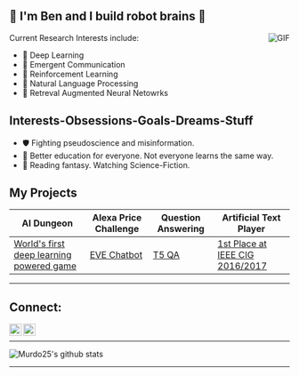 
<!--
Here are some ideas to get you started:

- 🔭 I’m currently working on ...
- 🌱 I’m currently learning ...
- 👯 I’m looking to collaborate on ...
- 🤔 I’m looking for help with ...
- 💬 Ask me about ...
- 📫 How to reach me: ...
- 😄 Pronouns: ...
- ⚡ Fun fact: ...

-->

## :brain: I'm Ben and I build robot brains :brain:


<img align="right" alt="GIF" src="https://media.giphy.com/media/3o85xwc5c8DCoAF440/giphy.gif" />
Current Research Interests include:

- :robot: Deep Learning
- :book: Emergent Communication
- :space_invader: Reinforcement Learning
- :mag_right: Natural Language Processing
- :notebook_with_decorative_cover: Retreval Augmented Neural Netowrks


## Interests-Obsessions-Goals-Dreams-Stuff

- :shield: Fighting pseudoscience and misinformation.
- :microscope: Better education for everyone. Not everyone learns the same way.
- :dragon: Reading fantasy. Watching Science-Fiction.

## My Projects
| AI Dungeon | Alexa Price Challenge | Question Answering | Artificial Text Player |
|------------|-----------------------|--------------------|------------------------|
| [World's first deep learning powered game](https://www.theverge.com/2019/12/30/21042942/ai-dungeon-nick-walton-openai-gpt2-text-adventure-game-web-version-launch) | [EVE Chatbot](https://pcc.cs.byu.edu/2018/02/24/we-are-eve/)| [T5 QA](https://github.com/murdo25/huggingfaceQA)| [1st Place at IEEE CIG 2016/2017](http://atkrye.github.io/IEEE-CIG-Text-Adventurer-Competition/2017/08/29/SecondYearResults/) |



---

## Connect:

[<img align="left" alt="bens | Twitter" width="22px" src="https://cdn.jsdelivr.net/npm/simple-icons@v3/icons/twitter.svg" />][twitter]
[<img align="left" alt="bens | LinkedIn" width="22px" src="https://cdn.jsdelivr.net/npm/simple-icons@v3/icons/linkedin.svg" />][linkedin]

</br>


---

![Murdo25's github stats](https://github-readme-stats.vercel.app/api?username=murdo25&show_icons=true&hide_border=true&hide=contribs&theme=dark)

---


[twitter]: https://twitter.com/ben_murdoch_94
[linkedin]: https://www.linkedin.com/in/ben-murdoch/
